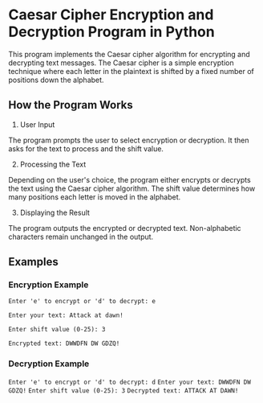 # Caesar Cipher Encryption and Decryption Program in Python 

This program implements the Caesar cipher algorithm for encrypting and decrypting text messages. 
The Caesar cipher is a simple encryption technique where each letter in the plaintext is shifted 
by a fixed number of positions down the alphabet.

## How the Program Works
1. User Input

The program prompts the user to select encryption or decryption.
It then asks for the text to process and the shift value.

2. Processing the Text

Depending on the user's choice, the program either encrypts or decrypts the text using the Caesar cipher algorithm.
The shift value determines how many positions each letter is moved in the alphabet.

3. Displaying the Result

The program outputs the encrypted or decrypted text.
Non-alphabetic characters remain unchanged in the output.

## Examples 

### Encryption Example 

`Enter 'e' to encrypt or 'd' to decrypt: e`

`Enter your text: Attack at dawn!`

`Enter shift value (0-25): 3`

`Encrypted text: DWWDFN DW GDZQ!`

### Decryption Example
`Enter 'e' to encrypt or 'd' to decrypt: d`
`Enter your text: DWWDFN DW GDZQ!`
`Enter shift value (0-25): 3`
`Decrypted text: ATTACK AT DAWN!`
